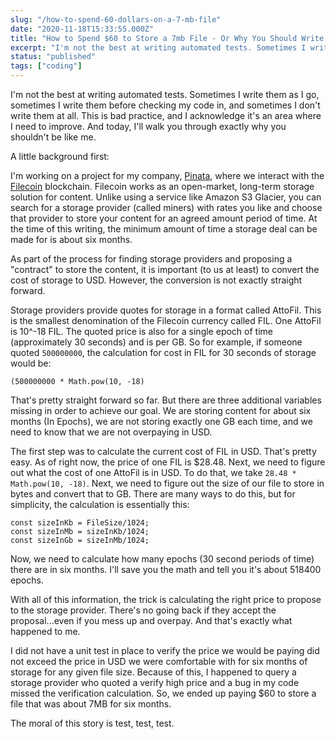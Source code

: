 ```yaml
---
slug: "/how-to-spend-60-dollars-on-a-7-mb-file"
date: "2020-11-18T15:33:55.000Z"
title: "How to Spend $60 to Store a 7mb File - Or Why You Should Write Unit Tests"
excerpt: "I'm not the best at writing automated tests. Sometimes I write them as I go, sometimes I write them before checking my code in, and sometimes I don't write them at all."
status: "published"
tags: ["coding"]
---
```

I'm not the best at writing automated tests. Sometimes I write them as I go, sometimes I write them before checking my code in, and sometimes I don't write them at all. This is bad practice, and I acknowledge it's an area where I need to improve. And today, I'll walk you through exactly why you shouldn't be like me.

A little background first:

I'm working on a project for my company, [Pinata](<https://pinata.cloud/>), where we interact with the [Filecoin](<https://filecoin.io/>) blockchain. Filecoin works as an open-market, long-term storage solution for content. Unlike using a service like Amazon S3 Glacier, you can search for a storage provider (called miners) with rates you like and choose that provider to store your content for an agreed amount period of time. At the time of this writing, the minimum amount of time a storage deal can be made for is about six months.

As part of the process for finding storage providers and proposing a "contract" to store the content, it is important (to us at least) to convert the cost of storage to USD. However, the conversion is not exactly straight forward.

Storage providers provide quotes for storage in a format called AttoFil. This is the smallest denomination of the Filecoin currency called FIL. One AttoFil is 10^-18 FIL. The quoted price is also for a single epoch of time (approximately 30 seconds) and is per GB. So for example, if someone quoted `500000000`, the calculation for cost in FIL for 30 seconds of storage would be:

```
(500000000 * Math.pow(10, -18)
```

That's pretty straight forward so far. But there are three additional variables missing in order to achieve our goal. We are storing content for about six months (In Epochs), we are not storing exactly one GB each time, and we need to know that we are not overpaying in USD.

The first step was to calculate the current cost of FIL in USD. That's pretty easy. As of right now, the price of one FIL is $28.48. Next, we need to figure out what the cost of one AttoFil is in USD. To do that, we take `28.48 * Math.pow(10, -18)`. Next, we need to figure out the size of our file to store in bytes and convert that to GB. There are many ways to do this, but for simplicity, the calculation is essentially this:

```
const sizeInKb = FileSize/1024;
const sizeInMb = sizeInKb/1024;
const sizeInGb = sizeInMb/1024;
```

Now, we need to calculate how many epochs (30 second periods of time) there are in six months. I'll save you the math and tell you it's about 518400 epochs.

With all of this information, the trick is calculating the right price to propose to the storage provider. There's no going back if they accept the proposal...even if you mess up and overpay. And that's exactly what happened to me.

I did not have a unit test in place to verify the price we would be paying did not exceed the price in USD we were comfortable with for six months of storage for any given file size. Because of this, I happened to query a storage provider who quoted a verify high price and a bug in my code missed the verification calculation. So, we ended up paying $60 to store a file that was about 7MB for six months.

The moral of this story is test, test, test.


  